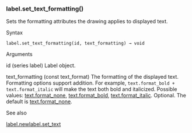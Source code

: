 ### label.set\_text\_formatting()

Sets the formatting attributes the drawing applies to displayed text.

Syntax

```
label.set_text_formatting(id, text_formatting) → void
```

Arguments

id (series label) Label object.

text\_formatting (const text\_format) The formatting of the displayed text. Formatting options support addition. For example, `text.format_bold + text.format_italic` will make the text both bold and italicized. Possible values: [text.format\_none](#var_text.format_none), [text.format\_bold](#var_text.format_bold), [text.format\_italic](#var_text.format_italic). Optional. The default is [text.format\_none](#var_text.format_none).

See also

[label.new](#fun_label.new)[label.set\_text](#fun_label.set_text)
